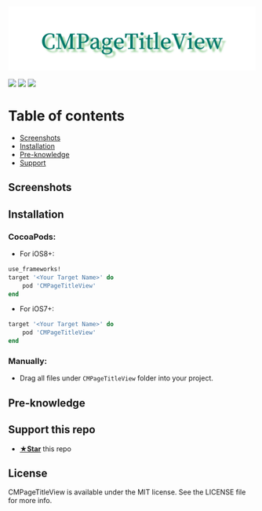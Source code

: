 ![](https://github.com/CrabMen/CMResources/blob/master/CMPageTitleView/logo.png)

![](https://img.shields.io/cocoapods/v/CMPageTitleView.svg)
![](https://img.shields.io/cocoapods/p/CMPageTitleView.svg)
![](https://img.shields.io/apm/l/vim-mode.svg)

# Table of contents
* [Screenshots](#screenshots)
* [Installation](#installation)
* [Pre-knowledge](#pre-knowledge)
* [Support](#support)


## <a id="screenshots"></a>Screenshots 


## <a id="installation"></a>Installation 

### CocoaPods:

* For iOS8+: 

```ruby
use_frameworks!
target '<Your Target Name>' do
    pod 'CMPageTitleView'
end
```

* For iOS7+:

```ruby
target '<Your Target Name>' do
	pod 'CMPageTitleView'
end
```

### Manually:
* Drag all files under `CMPageTitleView` folder into your project. 



## <a id="pre-knowledge"></a>Pre-knowledge 


## <a id="support"></a>Support this repo
* [**★Star**](#) this repo 

## License
CMPageTitleView is available under the MIT license. See the LICENSE file for more info.

